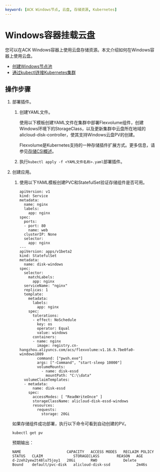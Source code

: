 ```yaml
---
keyword: [ACK Windows节点, 云盘, 存储资源, Kubernetes]
---
```


# Windows容器挂载云盘

您可以在ACK Windows容器上使用云盘存储资源。本文介绍如何在Windows容器上使用云盘。

-   [创建Windows节点池](/cn.zh-CN/Kubernetes集群用户指南/Windows容器/创建Windows节点池.md)
-   [通过kubectl连接Kubernetes集群](/cn.zh-CN/Kubernetes集群用户指南/集群/连接集群/通过kubectl连接Kubernetes集群.md)

## 操作步骤

1.  部署插件。

    1.  创建YAML文件。

        使用以下模板创建YAML文件在集群中部署Flexvolume组件，创建Windows环境下的StorageClass，以及更新集群中云盘所在地域的alicloud-disk-controller，使其支持Windows云盘PV的创建。

        Flexvolume是Kubernetes支持的一种存储插件扩展方式。更多信息，请参见[存储CSI概述](/cn.zh-CN/Kubernetes集群用户指南/存储-CSI/存储CSI概述.md)。



    2.  执行`kubectl apply -f <YAML文件名称>.yaml`部署插件。

2.  创建应用。

    1.  使用以下YAML模板创建PVC和StatefulSet验证存储组件是否可用。

        ```
        apiVersion: v1
        kind: Service
        metadata:
          name: nginx
          labels:
            app: nginx
        spec:
          ports:
          - port: 80
            name: web
          clusterIP: None
          selector:
            app: nginx
        ---
        apiVersion: apps/v1beta2
        kind: StatefulSet
        metadata:
          name: disk-windows
        spec:
          selector:
            matchLabels:
              app: nginx
          serviceName: "nginx"
          replicas: 1
          template:
            metadata:
              labels:
                app: nginx
            spec:
              tolerations:
              - effect: NoSchedule
                key: os
                operator: Equal
                value: windows
              containers:
              - name: nginx
                image: registry.cn-hangzhou.aliyuncs.com/acs/flexvolume:v1.16.9.7be0fa0-windows1809
                command: ["pwsh.exe"]
                args: ["-Command", "start-sleep 10000"]
                volumeMounts:
                  - name: disk-essd
                    mountPath: "C:\\data"
          volumeClaimTemplates:
          - metadata:
              name: disk-essd
            spec:
              accessModes: [ "ReadWriteOnce" ]
              storageClassName: alicloud-disk-essd-windows
              resources:
                requests:
                  storage: 20Gi
        ```

    如果存储组件成功部署，执行以下命令可看到自动创建的PV。

    ```
    kubectl get pv
    ```

    预期输出：

    ```
    NAME                     CAPACITY   ACCESS MODES   RECLAIM POLICY   STATUS   CLAIM              STORAGECLASS        REASON   AGE
    d-2zeh2yew2t48lu75joy1   20Gi       RWO            Delete           Bound    default/pvc-disk   alicloud-disk-ssd            2m46s
    ```


